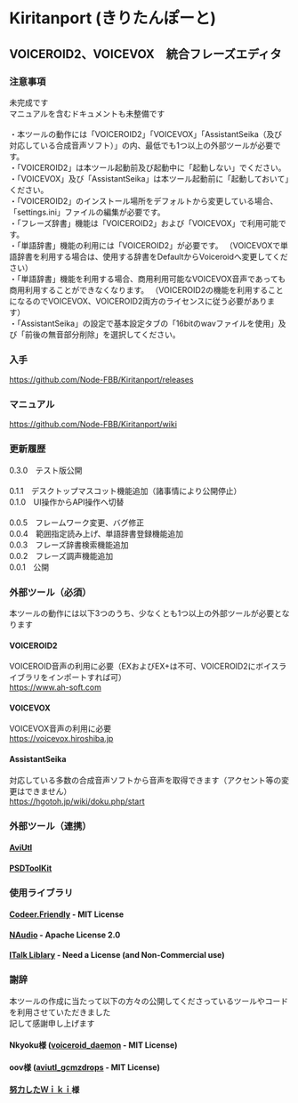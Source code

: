 # Kiritanport (きりたんぽーと)
## VOICEROID2、VOICEVOX　統合フレーズエディタ
### 注意事項
未完成です<br>
マニュアルを含むドキュメントも未整備です<br>
<br>
・本ツールの動作には「VOICEROID2」「VOICEVOX」「AssistantSeika（及び対応している合成音声ソフト）」の内、最低でも1つ以上の外部ツールが必要です。<br>
・「VOICEROID2」は本ツール起動前及び起動中に「起動しない」でください。<br>
・「VOICEVOX」及び「AssistantSeika」は本ツール起動前に「起動しておいて」ください。<br>
・「VOICEROID2」のインストール場所をデフォルトから変更している場合、「settings.ini」ファイルの編集が必要です。<br>
・「フレーズ辞書」機能は「VOICEROID2」および「VOICEVOX」で利用可能です。<br>
・「単語辞書」機能の利用には「VOICEROID2」が必要です。
（VOICEVOXで単語辞書を利用する場合は、使用する辞書をDefaultからVoiceroidへ変更してください）<br>
・「単語辞書」機能を利用する場合、商用利用可能なVOICEVOX音声であっても商用利用することができなくなります。
（VOICEROID2の機能を利用することになるのでVOICEVOX、VOICEROID2両方のライセンスに従う必要があります）<br>
・「AssistantSeika」の設定で基本設定タブの「16bitのwavファイルを使用」及び「前後の無音部分削除」を選択してください。<br>
### 入手
https://github.com/Node-FBB/Kiritanport/releases
### マニュアル
https://github.com/Node-FBB/Kiritanport/wiki
### 更新履歴
0.3.0　テスト版公開<br>
<br>
0.1.1　デスクトップマスコット機能追加（諸事情により公開停止）<br>
0.1.0　UI操作からAPI操作へ切替<br>
<br>
0.0.5　フレームワーク変更、バグ修正<br>
0.0.4　範囲指定読み上げ、単語辞書登録機能追加<br>
0.0.3　フレーズ辞書検索機能追加<br>
0.0.2　フレーズ調声機能追加<br>
0.0.1　公開<br>
### 外部ツール（必須）
本ツールの動作には以下3つのうち、少なくとも1つ以上の外部ツールが必要となります
#### VOICEROID2
VOICEROID音声の利用に必要（EXおよびEX+は不可、VOICEROID2にボイスライブラリをインポートすれば可）<br>
https://www.ah-soft.com<br>
#### VOICEVOX
VOICEVOX音声の利用に必要<br>
https://voicevox.hiroshiba.jp<br>
#### AssistantSeika
対応している多数の合成音声ソフトから音声を取得できます（アクセント等の変更はできません）<br>
https://hgotoh.jp/wiki/doku.php/start<br>
### 外部ツール（連携）
#### [AviUtl](http://spring-fragrance.mints.ne.jp/aviutl/)
#### [PSDToolKit](https://oov.github.io/aviutl_psdtoolkit/index.html)
### 使用ライブラリ
#### [Codeer.Friendly](https://github.com/Codeer-Software/Friendly)  - MIT License
#### [NAudio](https://github.com/naudio/NAudio)  - Apache License 2.0
#### [ITalk Liblary](https://www.ai-j.jp) - Need a License (and Non-Commercial use)

### 謝辞
本ツールの作成に当たって以下の方々の公開してくださっているツールやコードを利用させていただきました<br>
記して感謝申し上げます<br>

#### Nkyoku様 ([voiceroid_daemon](https://github.com/Nkyoku/voiceroid_daemon) - MIT License)
#### oov様 ([aviutl_gcmzdrops](https://github.com/oov/aviutl_gcmzdrops) - MIT License)
#### [努力したＷｉｋｉ](https://hgotoh.jp/wiki/doku.php/start)様
